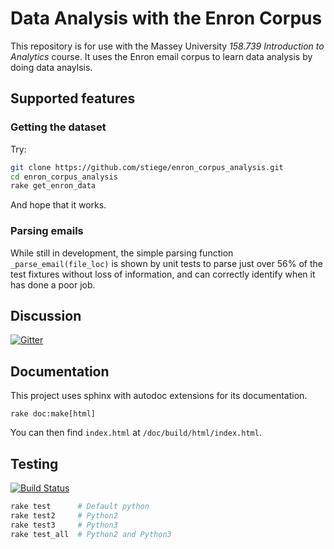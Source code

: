 # Data Analysis with the Enron Corpus

This repository is for use with the Massey University *158.739 Introduction to Analytics* course. It uses the Enron email corpus to learn data analysis by doing data anaylsis.

## Supported features

### Getting the dataset

Try:

```bash
git clone https://github.com/stiege/enron_corpus_analysis.git
cd enron_corpus_analysis
rake get_enron_data
```
And hope that it works.

### Parsing emails

While still in development, the simple parsing function `_parse_email(file_loc)` is shown by unit tests to parse just over 56% of the test fixtures without loss of information, and can correctly identify when it has done a poor job.

## Discussion

[![Gitter](https://badges.gitter.im/stiege/enron_corpus_analysis.svg)](https://gitter.im/stiege/enron_corpus_analysis?utm_source=badge&utm_medium=badge&utm_campaign=pr-badge)

## Documentation

This project uses sphinx with autodoc extensions for its documentation.

```
rake doc:make[html]
```

You can then find `index.html` at `/doc/build/html/index.html`.

## Testing

[![Build Status](https://secure.travis-ci.org/stiege/enron_corpus_analysis.png?branch=master)](http://travis-ci.org/stiege/enron_corpus_analysis)


```bash
rake test      # Default python
rake test2     # Python2
rake test3     # Python3
rake test_all  # Python2 and Python3
```
